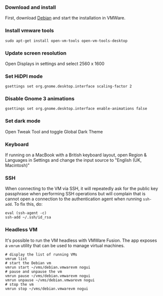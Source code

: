 ### Download and install
First, download [Debian](https://www.debian.org) and start the installation in VMWare.

### Install vmware tools
```
sudo apt-get install open-vm-tools open-vm-tools-desktop
```

### Update screen resolution
Open Displays in settings and select 2560 x 1600

### Set HiDPI mode
```
gsettings set org.gnome.desktop.interface scaling-factor 2
```

### Disable Gnome 3 animations
```
gsettings set org.gnome.desktop.interface enable-animations false
```

### Set dark mode
Open Tweak Tool and toggle Global Dark Theme

### Keyboard
If running on a MacBook with a British keyboard layout, open Region & Languages in Settings and change the input source to "English (UK, Macintosh)"

### SSH
When connecting to the VM via SSH, it will repeatedly ask for the public key passphrase when performing SSH operations but will complain that is cannot open a connection to the authentication agent when running `ssh-add`. To fix this, do:
```
eval (ssh-agent -c)
ssh-add ~/.ssh/id_rsa
```

### Headless VM
It's possible to run the VM headless with VMWare Fusion. The app exposes a `vmrum` utility that can be used to manage virtual machines.
```
# display the list of running VMs
vmrum list
# start the Debian vm
vmrun start ~/vms/debian.vmwarevm nogui
# pause and unpause the vm
vmrun pause ~/vms/debian.vmwarevm nogui
vmrun unpause ~/vms/debian.vmwarevm nogui
# stop the vm
vmrun stop ~/vms/debian.vmwarevm nogui
```
